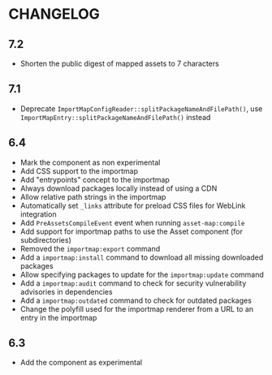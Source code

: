 CHANGELOG
=========

7.2
---

 * Shorten the public digest of mapped assets to 7 characters

7.1
---

 * Deprecate `ImportMapConfigReader::splitPackageNameAndFilePath()`, use `ImportMapEntry::splitPackageNameAndFilePath()` instead

6.4
---

 * Mark the component as non experimental
 * Add CSS support to the importmap
 * Add "entrypoints" concept to the importmap
 * Always download packages locally instead of using a CDN
 * Allow relative path strings in the importmap
 * Automatically set `_links` attribute for preload CSS files for WebLink integration
 * Add `PreAssetsCompileEvent` event when running `asset-map:compile`
 * Add support for importmap paths to use the Asset component (for subdirectories)
 * Removed the `importmap:export` command
 * Add a `importmap:install` command to download all missing downloaded packages
 * Allow specifying packages to update for the `importmap:update` command
 * Add a `importmap:audit` command to check for security vulnerability advisories in dependencies
 * Add a `importmap:outdated` command to check for outdated packages
 * Change the polyfill used for the importmap renderer from a URL to an entry in the importmap

6.3
---

 * Add the component as experimental
